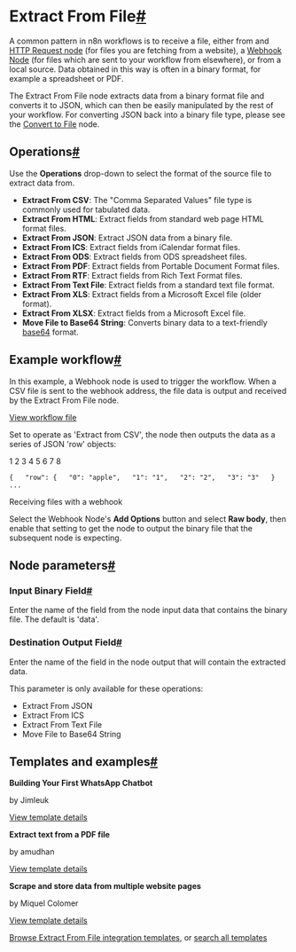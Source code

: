 [](https://github.com/n8n-io/n8n-docs/edit/main/docs/integrations/builtin/core-nodes/n8n-nodes-base.extractfromfile.md "Edit this page")

# Extract From File[#](#extract-from-file "Permanent link")

A common pattern in n8n workflows is to receive a file, either from and [HTTP Request node](../n8n-nodes-base.httprequest/) (for files you are fetching from a website), a [Webhook Node](../n8n-nodes-base.webhook/) (for files which are sent to your workflow from elsewhere), or from a local source. Data obtained in this way is often in a binary format, for example a spreadsheet or PDF.

The Extract From File node extracts data from a binary format file and converts it to JSON, which can then be easily manipulated by the rest of your workflow. For converting JSON back into a binary file type, please see the [Convert to File](../n8n-nodes-base.converttofile/) node.

## Operations[#](#operations "Permanent link")

Use the **Operations** drop-down to select the format of the source file to extract data from.

*   **Extract From CSV**: The "Comma Separated Values" file type is commonly used for tabulated data.
*   **Extract From HTML**: Extract fields from standard web page HTML format files.
*   **Extract From JSON**: Extract JSON data from a binary file.
*   **Extract From ICS**: Extract fields from iCalendar format files.
*   **Extract From ODS**: Extract fields from ODS spreadsheet files.
*   **Extract From PDF**: Extract fields from Portable Document Format files.
*   **Extract From RTF**: Extract fields from Rich Text Format files.
*   **Extract From Text File**: Extract fields from a standard text file format.
*   **Extract From XLS**: Extract fields from a Microsoft Excel file (older format).
*   **Extract From XLSX**: Extract fields from a Microsoft Excel file.
*   **Move File to Base64 String**: Converts binary data to a text-friendly [base64](https://datatracker.ietf.org/doc/html/rfc4648#section-4) format.

## Example workflow[#](#example-workflow "Permanent link")

In this example, a Webhook node is used to trigger the workflow. When a CSV file is sent to the webhook address, the file data is output and received by the Extract From File node.

[View workflow file](/_workflows/integrations/builtin/core-nodes/n8n-nodes-base.extractfromfile/webhook-example.json)

Set to operate as 'Extract from CSV', the node then outputs the data as a series of JSON 'row' objects:

1
2
3
4
5
6
7
8

`{   "row": {   "0": "apple",   "1": "1",   "2": "2",   "3": "3"   }   ...`

Receiving files with a webhook

Select the Webhook Node's **Add Options** button and select **Raw body**, then enable that setting to get the node to output the binary file that the subsequent node is expecting.

## Node parameters[#](#node-parameters "Permanent link")

### Input Binary Field[#](#input-binary-field "Permanent link")

Enter the name of the field from the node input data that contains the binary file. The default is 'data'.

### Destination Output Field[#](#destination-output-field "Permanent link")

Enter the name of the field in the node output that will contain the extracted data.

This parameter is only available for these operations:

*   Extract From JSON
*   Extract From ICS
*   Extract From Text File
*   Move File to Base64 String

## Templates and examples[#](#templates-and-examples "Permanent link")

**Building Your First WhatsApp Chatbot**

by Jimleuk

[View template details](https://n8n.io/workflows/2465-building-your-first-whatsapp-chatbot/)

**Extract text from a PDF file**

by amudhan

[View template details](https://n8n.io/workflows/585-extract-text-from-a-pdf-file/)

**Scrape and store data from multiple website pages**

by Miquel Colomer

[View template details](https://n8n.io/workflows/1073-scrape-and-store-data-from-multiple-website-pages/)

[Browse Extract From File integration templates](https://n8n.io/integrations/extract-from-file/), or [search all templates](https://n8n.io/workflows/)
